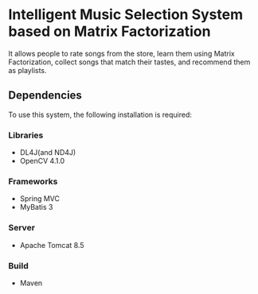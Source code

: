 # Intelligent Music Selection System based on Matrix Factorization

It allows people to rate songs from the store, learn them using Matrix Factorization, collect songs that match their tastes, and recommend them as playlists.

## Dependencies

To use this system, the following installation is required:

### Libraries
- DL4J(and ND4J)
- OpenCV 4.1.0

### Frameworks
- Spring MVC
- MyBatis 3

### Server
- Apache Tomcat 8.5

### Build
- Maven
